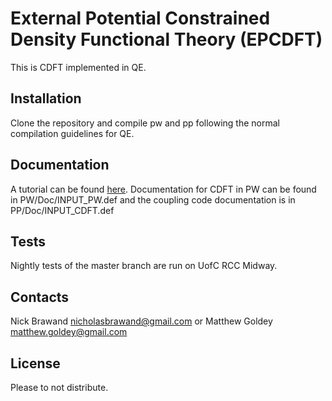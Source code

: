 # External Potential Constrained Density Functional Theory (EPCDFT)

This is CDFT implemented in QE.

## Installation

Clone the repository and compile pw and pp following the normal compilation guidelines for QE. 

## Documentation

A tutorial can be found [here](http://www.nicholasbrawand.com/constrained-density-functional-theory). Documentation for CDFT in PW can be found in PW/Doc/INPUT_PW.def and the coupling code documentation is in PP/Doc/INPUT_CDFT.def

## Tests

Nightly tests of the master branch are run on UofC RCC Midway. 

## Contacts

Nick Brawand nicholasbrawand@gmail.com or Matthew Goldey matthew.goldey@gmail.com

## License

Please to not distribute.